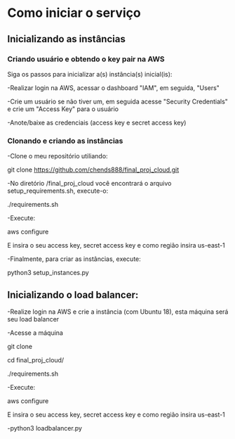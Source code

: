 # Como iniciar o serviço

## Inicializando as instâncias

### Criando usuário e obtendo o key pair na AWS

Siga os passos para inicializar a(s) instância(s) inicial(is):

-Realizar login na AWS, acessar o dashboard "IAM", em seguida, "Users"

-Crie um usuário se não tiver um, em seguida acesse "Security Credentials" e crie um "Access Key" para o usuário

-Anote/baixe as credenciais (access key e secret access key)


### Clonando e criando as instâncias

-Clone o meu repositório utiliando:

git clone https://github.com/chends888/final_proj_cloud.git

-No diretório /final_proj_cloud você encontrará o arquivo setup_requirements.sh, execute-o:

./requirements.sh

-Execute:

aws configure

E insira o seu access key, secret access key e como região insira us-east-1

-Finalmente, para criar as instâncias, execute:

python3 setup_instances.py


## Inicializando o load balancer:
-Realize login na AWS e crie a instância (com Ubuntu 18), esta máquina será seu load balancer

-Acesse a máquina


git clone

cd final_proj_cloud/

./requirements.sh

-Execute:

aws configure

E insira o seu access key, secret access key e como região insira us-east-1

-python3 loadbalancer.py


